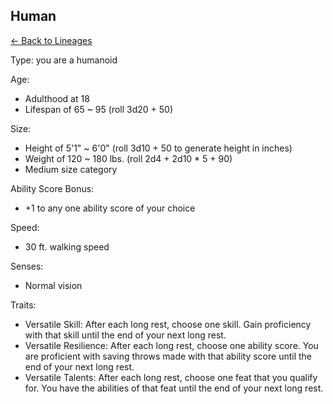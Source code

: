 ## Human

[<- Back to Lineages](index.md)

Type: you are a humanoid

Age:

- Adulthood at 18
- Lifespan of 65 ~ 95 (roll 3d20 + 50)

Size:

- Height of 5'1" ~ 6'0" (roll 3d10 + 50 to generate height in inches)
- Weight of 120 ~ 180 lbs. (roll 2d4 + 2d10 * 5 + 90)
- Medium size category

Ability Score Bonus:

- +1 to any one ability score of your choice

Speed:

- 30 ft. walking speed

Senses:

- Normal vision

Traits:

- Versatile Skill: After each long rest, choose one skill. Gain proficiency with that skill until the end of your next long rest.
- Versatile Resilience: After each long rest, choose one ability score. You are proficient with saving throws made with that ability score until the end of your next long rest.
- Versatile Talents: After each long rest, choose one feat that you qualify for. You have the abilities of that feat until the end of your next long rest.
